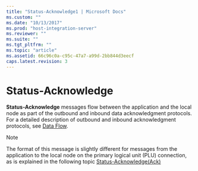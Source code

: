 ```yaml
---
title: "Status-Acknowledge1 | Microsoft Docs"
ms.custom: ""
ms.date: "10/13/2017"
ms.prod: "host-integration-server"
ms.reviewer: ""
ms.suite: ""
ms.tgt_pltfrm: ""
ms.topic: "article"
ms.assetid: 66c96c0a-c95c-47a7-a99d-2bb844d3eecf
caps.latest.revision: 3
---
```

# Status-Acknowledge
**Status-Acknowledge** messages flow between the application and the local node as part of the outbound and inbound data acknowledgment protocols. For a detailed description of outbound and inbound acknowledgment protocols, see [Data Flow](../Topic/Data%20Flow2.md).  
  
> [!NOTE]
>  The format of this message is slightly different for messages from the application to the local node on the primary logical unit (PLU) connection, as is explained in the following topic [Status-Acknowledge(Ack)](../core/status-acknowledge-ack.md)